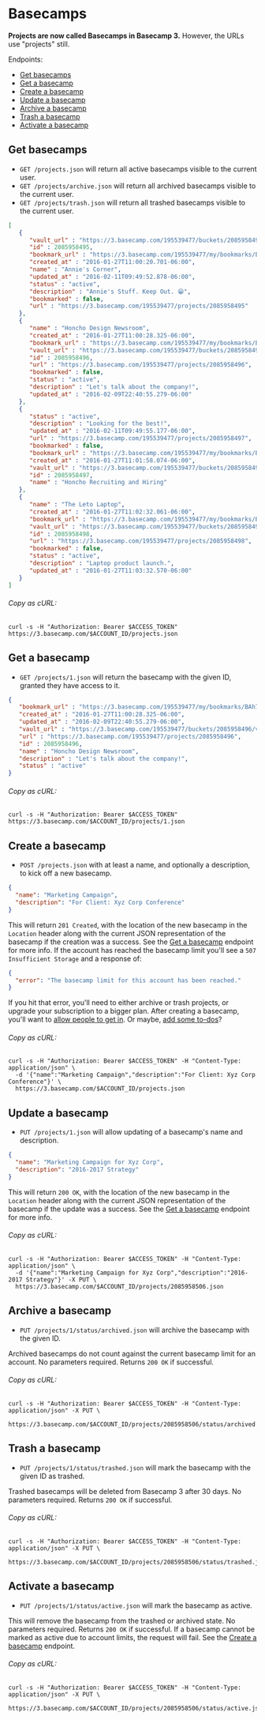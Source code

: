 Basecamps
=========

**Projects are now called Basecamps in Basecamp 3.** However, the URLs use "projects" still.

Endpoints:

- [Get basecamps](#get-basecamps)
- [Get a basecamp](#get-a-basecamp)
- [Create a basecamp](#create-a-basecamp)
- [Update a basecamp](#update-a-basecamp)
- [Archive a basecamp](#archive-a-basecamp)
- [Trash a basecamp](#trash-a-basecamp)
- [Activate a basecamp](#activate-a-basecamp)

Get basecamps
-------------

* `GET /projects.json` will return all active basecamps visible to the current user.
* `GET /projects/archive.json` will return all archived basecamps visible to the current user.
* `GET /projects/trash.json` will return all trashed basecamps visible to the current user.

```json
[
   {
      "vault_url" : "https://3.basecamp.com/195539477/buckets/2085958495/vaults/9007199254741021",
      "id" : 2085958495,
      "bookmark_url" : "https://3.basecamp.com/195539477/my/bookmarks/BAh7CEkiCGdpZAY6BkVUSSIrZ2lkOi8vYmMzL0J1Y2tldC8yMDg1OTU4NDk1P2V4cGlyZXNfaW4GOwBUSSIMcHVycG9zZQY7AFRJIg1yZWFkYWJsZQY7AFRJIg9leHBpcmVzX2F0BjsAVDA=--06a5145963152c63ea56090695ec59e6d83fb21a",
      "created_at" : "2016-01-27T11:00:20.701-06:00",
      "name" : "Annie's Corner",
      "updated_at" : "2016-02-11T09:49:52.878-06:00",
      "status" : "active",
      "description" : "Annie's Stuff. Keep Out. 😁",
      "bookmarked" : false,
      "url" : "https://3.basecamp.com/195539477/projects/2085958495"
   },
   {
      "name" : "Honcho Design Newsroom",
      "created_at" : "2016-01-27T11:00:28.325-06:00",
      "bookmark_url" : "https://3.basecamp.com/195539477/my/bookmarks/BAh7CEkiCGdpZAY6BkVUSSIrZ2lkOi8vYmMzL0J1Y2tldC8yMDg1OTU4NDk2P2V4cGlyZXNfaW4GOwBUSSIMcHVycG9zZQY7AFRJIg1yZWFkYWJsZQY7AFRJIg9leHBpcmVzX2F0BjsAVDA=--456eaced982bc4da97ac830c019a4af1d250bb21",
      "vault_url" : "https://3.basecamp.com/195539477/buckets/2085958496/vaults/9007199254741052",
      "id" : 2085958496,
      "url" : "https://3.basecamp.com/195539477/projects/2085958496",
      "bookmarked" : false,
      "status" : "active",
      "description" : "Let's talk about the company!",
      "updated_at" : "2016-02-09T22:40:55.279-06:00"
   },
   {
      "status" : "active",
      "description" : "Looking for the best!",
      "updated_at" : "2016-02-11T09:49:55.177-06:00",
      "url" : "https://3.basecamp.com/195539477/projects/2085958497",
      "bookmarked" : false,
      "bookmark_url" : "https://3.basecamp.com/195539477/my/bookmarks/BAh7CEkiCGdpZAY6BkVUSSIrZ2lkOi8vYmMzL0J1Y2tldC8yMDg1OTU4NDk3P2V4cGlyZXNfaW4GOwBUSSIMcHVycG9zZQY7AFRJIg1yZWFkYWJsZQY7AFRJIg9leHBpcmVzX2F0BjsAVDA=--9a7b024a94ef1e7abaa92676ceb712dff9de6885",
      "created_at" : "2016-01-27T11:01:58.074-06:00",
      "vault_url" : "https://3.basecamp.com/195539477/buckets/2085958497/vaults/9007199254741364",
      "id" : 2085958497,
      "name" : "Honcho Recruiting and Hiring"
   },
   {
      "name" : "The Leto Laptop",
      "created_at" : "2016-01-27T11:02:32.061-06:00",
      "bookmark_url" : "https://3.basecamp.com/195539477/my/bookmarks/BAh7CEkiCGdpZAY6BkVUSSIrZ2lkOi8vYmMzL0J1Y2tldC8yMDg1OTU4NDk4P2V4cGlyZXNfaW4GOwBUSSIMcHVycG9zZQY7AFRJIg1yZWFkYWJsZQY7AFRJIg9leHBpcmVzX2F0BjsAVDA=--c8e1a465de900eb9864fa79ae2f30345be158f71",
      "vault_url" : "https://3.basecamp.com/195539477/buckets/2085958498/vaults/9007199254741442",
      "id" : 2085958498,
      "url" : "https://3.basecamp.com/195539477/projects/2085958498",
      "bookmarked" : false,
      "status" : "active",
      "description" : "Laptop product launch.",
      "updated_at" : "2016-01-27T11:03:32.570-06:00"
   }
]
```

###### Copy as cURL:

``` shell
curl -s -H "Authorization: Bearer $ACCESS_TOKEN" https://3.basecamp.com/$ACCOUNT_ID/projects.json
```


Get a basecamp
--------------

* `GET /projects/1.json` will return the basecamp with the given ID, granted they have access to it.


``` json
{
   "bookmark_url" : "https://3.basecamp.com/195539477/my/bookmarks/BAh7CEkiCGdpZAY6BkVUSSIrZ2lkOi8vYmMzL0J1Y2tldC8yMDg1OTU4NDk2P2V4cGlyZXNfaW4GOwBUSSIMcHVycG9zZQY7AFRJIg1yZWFkYWJsZQY7AFRJIg9leHBpcmVzX2F0BjsAVDA=--456eaced982bc4da97ac830c019a4af1d250bb21",
   "created_at" : "2016-01-27T11:00:28.325-06:00",
   "updated_at" : "2016-02-09T22:40:55.279-06:00",
   "vault_url" : "https://3.basecamp.com/195539477/buckets/2085958496/vaults/9007199254741052",
   "url" : "https://3.basecamp.com/195539477/projects/2085958496",
   "id" : 2085958496,
   "name" : "Honcho Design Newsroom",
   "description" : "Let's talk about the company!",
   "status" : "active"
}
```

###### Copy as cURL:

``` shell
curl -s -H "Authorization: Bearer $ACCESS_TOKEN" https://3.basecamp.com/$ACCOUNT_ID/projects/1.json
```


Create a basecamp
-----------------

* `POST /projects.json` with at least a name, and optionally a description, to kick off a new basecamp.

``` json
{
  "name": "Marketing Campaign",
  "description": "For Client: Xyz Corp Conference"
}
```

This will return `201 Created`, with the location of the new basecamp in the `Location` header along with the current JSON representation of the basecamp if the creation was a success. See the [Get a basecamp](#get-a-basecamp) endpoint for more info. If the account has reached the basecamp limit you'll see a `507 Insufficient Storage` and a response of:

``` json
{
  "error": "The basecamp limit for this account has been reached."
}
```

If you hit that error, you'll need to either archive or trash projects, or upgrade your subscription to a bigger plan. After creating a basecamp, you'll  want to [allow people to get in][1]. Or maybe, [add some to-dos][2]?

###### Copy as cURL:

``` shell
curl -s -H "Authorization: Bearer $ACCESS_TOKEN" -H "Content-Type: application/json" \
  -d '{"name":"Marketing Campaign","description":"For Client: Xyz Corp Conference"}' \
  https://3.basecamp.com/$ACCOUNT_ID/projects.json
```


Update a basecamp
-----------------

* `PUT /projects/1.json` will allow updating of a basecamp's name and description.

``` json
{
  "name": "Marketing Campaign for Xyz Corp",
  "description": "2016-2017 Strategy"
}
```

This will return `200 OK`, with the location of the new basecamp in the `Location` header along with the current JSON representation of the basecamp if the update was a success. See the [Get a basecamp](#get-a-basecamp) endpoint for more info.

###### Copy as cURL:

``` shell
curl -s -H "Authorization: Bearer $ACCESS_TOKEN" -H "Content-Type: application/json" \
  -d '{"name":"Marketing Campaign for Xyz Corp","description":"2016-2017 Strategy"}' -X PUT \
  https://3.basecamp.com/$ACCOUNT_ID/projects/2085958506.json
```


Archive a basecamp
------------------

* `PUT /projects/1/status/archived.json` will archive the basecamp with the given ID.

Archived basecamps do not count against the current basecamp limit for an account. No parameters required. Returns `200 OK` if successful.

###### Copy as cURL:

``` shell
curl -s -H "Authorization: Bearer $ACCESS_TOKEN" -H "Content-Type: application/json" -X PUT \
  https://3.basecamp.com/$ACCOUNT_ID/projects/2085958506/status/archived.json
```


Trash a basecamp
----------------

* `PUT /projects/1/status/trashed.json` will mark the basecamp with the given ID as trashed.

Trashed basecamps will be deleted from Basecamp 3 after 30 days. No parameters required. Returns `200 OK` if successful.

###### Copy as cURL:

``` shell
curl -s -H "Authorization: Bearer $ACCESS_TOKEN" -H "Content-Type: application/json" -X PUT \
  https://3.basecamp.com/$ACCOUNT_ID/projects/2085958506/status/trashed.json
```


Activate a basecamp
------------------

* `PUT /projects/1/status/active.json` will mark the basecamp as active.

This will remove the basecamp from the trashed or archived state. No parameters required. Returns `200 OK` if successful. If a basecamp cannot be marked as active due to account limits, the request will fail. See the [Create a basecamp](#create-a-basecamp) endpoint.

###### Copy as cURL:

``` shell
curl -s -H "Authorization: Bearer $ACCESS_TOKEN" -H "Content-Type: application/json" -X PUT \
  https://3.basecamp.com/$ACCOUNT_ID/projects/2085958506/status/active.json
```


[1]: https://github.com/basecamp/bc3-api/blob/master/sections/accesses.md#accesses
[2]: https://github.com/basecamp/bc3-api/blob/master/sections/todos.md#todos
